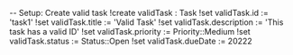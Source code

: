 -- Setup: Create valid task
!create validTask : Task
!set validTask.id := 'task1'
!set validTask.title := 'Valid Task'
!set validTask.description := 'This task has a valid ID'
!set validTask.priority := Priority::Medium
!set validTask.status := Status::Open
!set validTask.dueDate := 20222
